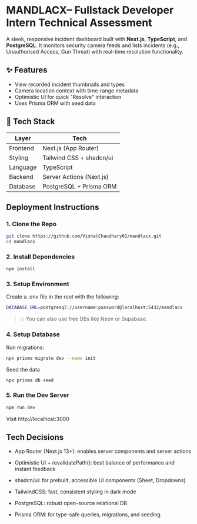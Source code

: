 # MANDLACX– Fullstack Developer Intern Technical Assessment

A sleek, responsive incident dashboard built with **Next.js**, **TypeScript**, and **PostgreSQL**. It monitors security camera feeds and lists incidents (e.g., Unauthorised Access, Gun Threat) with real-time resolution functionality.

## ✨ Features

- View recorded incident thumbnails and types
- Camera location context with time-range metadata
- Optimistic UI for quick "Resolve" interaction
- Uses Prisma ORM with seed data

## 🔧 Tech Stack

| Layer        | Tech                     |
|--------------|--------------------------|
| Frontend     | Next.js (App Router)     |
| Styling      | Tailwind CSS + shadcn/ui |
| Language     | TypeScript               |
| Backend      | Server Actions (Next.js) |
| Database     | PostgreSQL + Prisma ORM  |

## Deployment Instructions

### 1. Clone the Repo

```bash
git clone https://github.com/VishalChaudhary01/mandlacx.git
cd mandlacx
```

### 2. Install Dependencies

```bash
npm install
```

### 3. Setup Environment

Create a .env file in the root with the following:

```bash
DATABASE_URL=postgresql://username:password@localhost:5432/mandlacx
```

> 💡 You can also use free DBs like Neon or Supabase.

### 4. Setup Database

Run migrations:

```bash
npx prisma migrate dev --name init
```

Seed the data

```bash
npx prisma db seed
```

### 5. Run the Dev Server

```bash
npm run dev
```

Visit http://localhost:3000

## Tech Decisions

- App Router (Next.js 13+): enables server components and server actions

- Optimistic UI + revalidatePath(): best balance of performance and instant feedback

- shadcn/ui: for prebuilt, accessible UI components (Sheet, Dropdowns)

- TailwindCSS: fast, consistent styling in dark mode

- PostgreSQL: robust open-source relational DB

- Prisma ORM: for type-safe queries, migrations, and seeding
